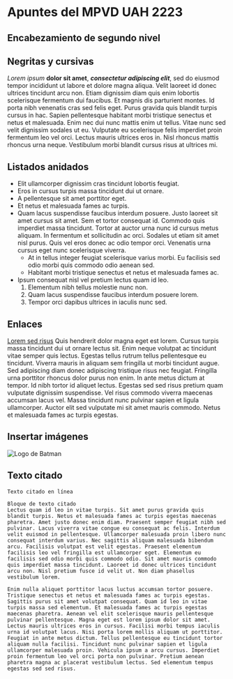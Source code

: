 # Apuntes del MPVD UAH 2223
## Encabezamiento de segundo nivel

## Negritas y cursivas
*Lorem ipsum* **dolor sit amet**, ***consectetur adipiscing elit***, sed do eiusmod tempor incididunt ut labore et dolore magna aliqua. Velit laoreet id donec ultrices tincidunt arcu non. Etiam dignissim diam quis enim lobortis scelerisque fermentum dui faucibus. Et magnis dis parturient montes. Id porta nibh venenatis cras sed felis eget. Purus gravida quis blandit turpis cursus in hac. Sapien pellentesque habitant morbi tristique senectus et netus et malesuada. Enim nec dui nunc mattis enim ut tellus. Vitae nunc sed velit dignissim sodales ut eu. Vulputate eu scelerisque felis imperdiet proin fermentum leo vel orci. Lectus mauris ultrices eros in. Nisl rhoncus mattis rhoncus urna neque. Vestibulum morbi blandit cursus risus at ultrices mi.

## Listados anidados
- Elit ullamcorper dignissim cras tincidunt lobortis feugiat.
- Eros in cursus turpis massa tincidunt dui ut ornare. 
- A pellentesque sit amet porttitor eget. 
- Et netus et malesuada fames ac turpis. 
- Quam lacus suspendisse faucibus interdum posuere. Justo laoreet sit amet cursus sit amet. Sem et tortor consequat id. Commodo quis imperdiet massa tincidunt. Tortor at auctor urna nunc id cursus metus aliquam. In fermentum et sollicitudin ac orci. Sodales ut etiam sit amet nisl purus. Quis vel eros donec ac odio tempor orci. Venenatis urna cursus eget nunc scelerisque viverra. 
  - At in tellus integer feugiat scelerisque varius morbi. Eu facilisis sed odio morbi quis commodo odio aenean sed. 
  - Habitant morbi tristique senectus et netus et malesuada fames ac.
 - Ipsum consequat nisl vel pretium lectus quam id leo. 
   1. Elementum nibh tellus molestie nunc non. 
   2. Quam lacus suspendisse faucibus interdum posuere lorem.
   3. Tempor orci dapibus ultrices in iaculis nunc sed. 

## Enlaces
[Lorem sed risus](http://mpvd.es) Quis hendrerit dolor magna eget est lorem. Cursus turpis massa tincidunt dui ut ornare lectus sit. Enim neque volutpat ac tincidunt vitae semper quis lectus. Egestas tellus rutrum tellus pellentesque eu tincidunt. Viverra mauris in aliquam sem fringilla ut morbi tincidunt augue. Sed adipiscing diam donec adipiscing tristique risus nec feugiat. Fringilla urna porttitor rhoncus dolor purus non enim. In ante metus dictum at tempor. Id nibh tortor id aliquet lectus. Egestas sed sed risus pretium quam vulputate dignissim suspendisse. Vel risus commodo viverra maecenas accumsan lacus vel. Massa tincidunt nunc pulvinar sapien et ligula ullamcorper. Auctor elit sed vulputate mi sit amet mauris commodo. Netus et malesuada fames ac turpis egestas.

## Insertar imágenes
![Logo de Batman](https://m.media-amazon.com/images/I/51ayEsGlD0L._AC_SX425_.jpg "El logo antiguo de Batman")

## Texto citado
`Texto citado en línea`

```
Bloque de texto citado
Lectus quam id leo in vitae turpis. Sit amet purus gravida quis blandit turpis. Netus et malesuada fames ac turpis egestas maecenas pharetra. Amet justo donec enim diam. Praesent semper feugiat nibh sed pulvinar. Lacus viverra vitae congue eu consequat ac felis. Interdum velit euismod in pellentesque. Ullamcorper malesuada proin libero nunc consequat interdum varius. Nec sagittis aliquam malesuada bibendum arcu. Facilisis volutpat est velit egestas. Praesent elementum facilisis leo vel fringilla est ullamcorper eget. Elementum eu facilisis sed odio morbi quis commodo odio. Sit amet mauris commodo quis imperdiet massa tincidunt. Laoreet id donec ultrices tincidunt arcu non. Nisl pretium fusce id velit ut. Non diam phasellus vestibulum lorem.

Enim nulla aliquet porttitor lacus luctus accumsan tortor posuere. Tristique senectus et netus et malesuada fames ac turpis egestas. Sagittis purus sit amet volutpat consequat. Quam id leo in vitae turpis massa sed elementum. Et malesuada fames ac turpis egestas maecenas pharetra. Aenean vel elit scelerisque mauris pellentesque pulvinar pellentesque. Magna eget est lorem ipsum dolor sit amet. Lectus mauris ultrices eros in cursus. Facilisi morbi tempus iaculis urna id volutpat lacus. Nisi porta lorem mollis aliquam ut porttitor. Feugiat in ante metus dictum. Tellus pellentesque eu tincidunt tortor aliquam nulla facilisi. Tincidunt nunc pulvinar sapien et ligula ullamcorper malesuada proin. Vehicula ipsum a arcu cursus. Imperdiet proin fermentum leo vel orci porta non pulvinar. Pretium aenean pharetra magna ac placerat vestibulum lectus. Sed elementum tempus egestas sed sed risus.
